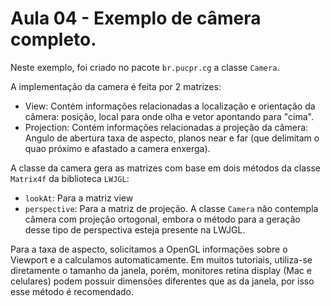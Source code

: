 # Aula 04 - Exemplo de câmera completo.

Neste exemplo, foi criado no pacote `br.pucpr.cg` a classe `Camera`.

A implementação da camera é feita por 2 matrizes:

* View: Contém informações relacionadas a localização e orientação da câmera: posição, local para onde olha e vetor 
  apontando para "cima".
* Projection: Contém informações relacionadas a projeção da câmera: Angulo de abertura taxa de aspecto, planos near e 
  far (que delimitam o quao próximo e afastado a camera enxerga).
  
A classe da camera gera as matrizes com base em dois métodos da classe `Matrix4f` da biblioteca `LWJGL`:
 
 * `lookAt`: Para a matriz view
 * `perspective`: Para a matriz de projeção. A classe `Camera` não contempla câmera com projeção ortogonal, embora o 
   método para a geração desse tipo de perspectiva esteja presente na LWJGL.

Para a taxa de aspecto, solicitamos a OpenGL informações sobre o Viewport e a calculamos automaticamente. Em muitos 
tutoriais, utiliza-se diretamente o tamanho da janela, porém, monitores retina display (Mac e celulares) podem 
possuir dimensões diferentes que as da janela, por isso esse método é recomendado.